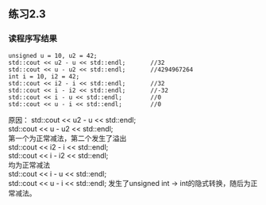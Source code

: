 ## 练习2.3
### 读程序写结果
    unsigned u = 10, u2 = 42;               
	std::cout << u2 - u << std::endl;       //32
	std::cout << u - u2 << std::endl;       //4294967264
	int i = 10, i2 = 42;
	std::cout << i2 - i << std::endl;       //32
	std::cout << i - i2 << std::endl;       //-32
	std::cout << i - u << std::endl;        //0
	std::cout << u - i << std::endl;        //0

原因：
    std::cout << u2 - u << std::endl;       
	std::cout << u - u2 << std::endl;  
    第一个为正常减法，第二个发生了溢出  
    std::cout << i2 - i << std::endl;   
	std::cout << i - i2 << std::endl;   
    均为正常减法  
    std::cout << i - u << std::endl;      
	std::cout << u - i << std::endl;
    发生了unsigned int -> int的隐式转换，随后为正常减法。